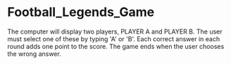 # Football_Legends_Game
The computer will display two players, PLAYER A and PLAYER B. The user must select one of these by typing 'A' or 'B'.
Each correct answer in each round adds one point to the score. The game ends when the user chooses the wrong answer.

